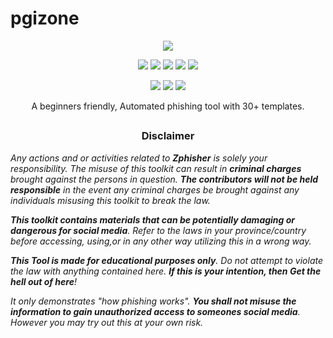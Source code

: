 # pgizone

<p align="center">

  <img src=".imgs/logo.png">

</p>

<p align="center">

  <img src="https://img.shields.io/badge/Version-1.0-green?style=for-the-badge">

  <img src="https://img.shields.io/github/license/apurboislam/pgizone?style=for-the-badge">

  <img src="https://img.shields.io/github/stars/apurboislam/pgizone?style=for-the-badge">

  <img src="https://img.shields.io/github/issues/apurboislam/pgizone?color=red&style=for-the-badge">

  <img src="https://img.shields.io/github/forks/apurboislam/pgizone?color=teal&style=for-the-badge">

</p>

<p align="center">

  <img src="https://img.shields.io/badge/Author-Apurbo%20Islam-cyan?style=flat-square">

  <img src="https://img.shields.io/badge/Open%20Source-Yes-cyan?style=flat-square">

  <img src="https://img.shields.io/badge/Written%20In-JAVA-cyan?style=flat-square">

</p>

<p align="center">A beginners friendly, Automated phishing tool with 30+ templates.</p>

##

<h3><p align="center">Disclaimer</p></h3>

<i>Any actions and or activities related to <b>Zphisher</b> is solely your responsibility. The misuse of this toolkit can result in <b>criminal charges</b> brought against the persons in question. <b>The contributors will not be held responsible</b> in the event any criminal charges be brought against any individuals misusing this toolkit to break the law.

<b>This toolkit contains materials that can be potentially damaging or dangerous for social media</b>. Refer to the laws in your province/country before accessing, using,or in any other way utilizing this in a wrong way.

<b>This Tool is made for educational purposes only</b>. Do not attempt to violate the law with anything contained here. <b>If this is your intention, then Get the hell out of here</b>!

It only demonstrates "how phishing works". <b>You shall not misuse the information to gain unauthorized access to someones social media</b>. However you may try out this at your own risk.</i>




